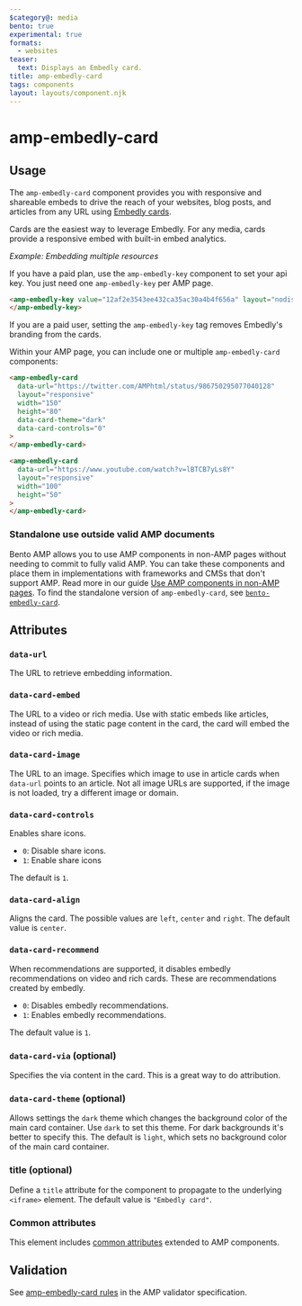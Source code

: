 ```yaml
---
$category@: media
bento: true
experimental: true
formats:
  - websites
teaser:
  text: Displays an Embedly card.
title: amp-embedly-card
tags: components
layout: layouts/component.njk
---
```


# amp-embedly-card

## Usage

The `amp-embedly-card` component provides you with responsive and shareable embeds to drive the reach of your websites,
blog posts, and articles from any URL using [Embedly cards](http://docs.embed.ly/docs/cards).

Cards are the easiest way to leverage Embedly. For any media, cards provide a responsive embed with built-in embed analytics.

_Example: Embedding multiple resources_

If you have a paid plan, use the `amp-embedly-key` component to set your api key.
You just need one `amp-embedly-key` per AMP page.

```html
<amp-embedly-key value="12af2e3543ee432ca35ac30a4b4f656a" layout="nodisplay">
</amp-embedly-key>
```

If you are a paid user, setting the `amp-embedly-key` tag removes Embedly's branding from the cards.

Within your AMP page, you can include one or multiple `amp-embedly-card` components:

```html
<amp-embedly-card
  data-url="https://twitter.com/AMPhtml/status/986750295077040128"
  layout="responsive"
  width="150"
  height="80"
  data-card-theme="dark"
  data-card-controls="0"
>
</amp-embedly-card>

<amp-embedly-card
  data-url="https://www.youtube.com/watch?v=lBTCB7yLs8Y"
  layout="responsive"
  width="100"
  height="50"
>
</amp-embedly-card>
```

### Standalone use outside valid AMP documents

Bento AMP allows you to use AMP components in non-AMP pages without needing to commit to fully valid AMP. You can take these components and place them in implementations with frameworks and CMSs that don't support AMP. Read more in our guide [Use AMP components in non-AMP pages](https://amp.dev/documentation/guides-and-tutorials/start/bento_guide/). To find the standalone version of `amp-embedly-card`, see [`bento-embedly-card`](./1.0/README.md).

## Attributes

### `data-url`

The URL to retrieve embedding information.

### `data-card-embed`

The URL to a video or rich media. Use with static embeds like articles, instead
of using the static page content in the card, the card will embed the video or
rich media.

### `data-card-image`

The URL to an image. Specifies which image to use in article cards when
`data-url` points to an article. Not all image URLs are supported, if the image
is not loaded, try a different image or domain.

### `data-card-controls`

Enables share icons.

- `0`: Disable share icons.
- `1`: Enable share icons

The default is `1`.

### `data-card-align`

Aligns the card. The possible values are `left`, `center` and `right`. The
default value is `center`.

### `data-card-recommend`

When recommendations are supported, it disables embedly recommendations on video
and rich cards. These are recommendations created by embedly.

- `0`: Disables embedly recommendations.
- `1`: Enables embedly recommendations.

The default value is `1`.

### `data-card-via` (optional)

Specifies the via content in the card. This is a great way to do attribution.

### `data-card-theme` (optional)

Allows settings the `dark` theme which changes the background color of the main
card container. Use `dark` to set this theme. For dark backgrounds it's better
to specify this. The default is `light`, which sets no background color of the
main card container.

### title (optional)

Define a `title` attribute for the component to propagate to the underlying `<iframe>` element. The default value is `"Embedly card"`.

### Common attributes

This element includes [common attributes](https://amp.dev/documentation/guides-and-tutorials/learn/common_attributes)
extended to AMP components.

## Validation

See [amp-embedly-card rules](https://github.com/ampproject/amphtml/blob/main/extensions/amp-embedly-card/validator-amp-embedly-card.protoascii) in the AMP validator specification.
